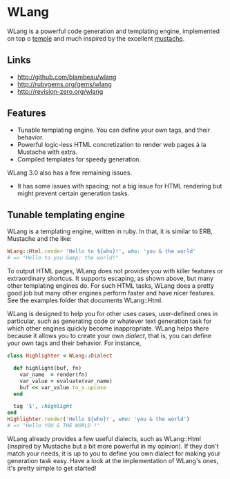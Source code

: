 # WLang

WLang is a powerful code generation and templating engine, implemented on top o
[temple](https://github.com/judofyr/temple) and much inspired by the excellent
[mustache](http://mustache.github.com/).

## Links

* http://github.com/blambeau/wlang
* http://rubygems.org/gems/wlang
* http://revision-zero.org/wlang

## Features

* Tunable templating engine. You can define your own tags, and their behavior.
* Powerful logic-less HTML concretization to render web pages à la Mustache
  with extra.
* Compiled templates for speedy generation.

WLang 3.0 also has a few remaining issues.

* It has some issues with spacing; not a big issue for HTML rendering but might
  prevent certain generation tasks.

## Tunable templating engine

WLang is a templating engine, written in ruby. In that, it is similar to ERB,
Mustache and the like:

```ruby
WLang::Html.render 'Hello to ${who}!', who: 'you & the world'
# => "Hello to you &amp; the world!"
```

To output HTML pages, WLang does not provides you with killer features or
extraordinary shortcus. It supports escaping, as shown above, but many other
templating engines do. For such HTML tasks, WLang does a pretty good job but
many other engines perform faster and have nicer features. See the examples
folder that documents WLang::Html.

WLang is designed to help you for other uses cases, user-defined ones in
particular, such as generating code or whatever text generation task for
which other engines quickly become inappropriate. WLang helps there because
it allows you to create your own _dialect_, that is, you can define your own
tags and their behavior. For instance,

```ruby
class Highlighter < WLang::Dialect

  def highlight(buf, fn)
    var_name  = render(fn)
    var_value = evaluate(var_name)
    buf << var_value.to_s.upcase
  end

  tag '$', :highlight
end
Highlighter.render('Hello ${who}!', who: 'you & the world')
# => "Hello YOU & THE WORLD !"
```

WLang already provides a few useful dialects, such as WLang::Html
(inspired by Mustache but a bit more powerful in my opinion). If they don't
match your needs, it is up to you to define you own dialect for making your
generation task easy. Have a look at the implementation of WLang's ones, it's
pretty simple to get started!
